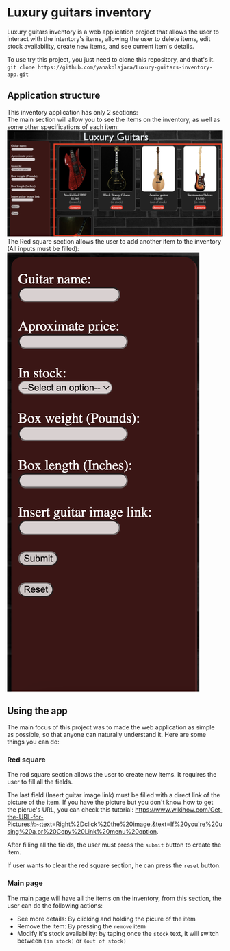 # Luxury guitars inventory

Luxury guitars inventory is a web application project that allows the user to interact with the intentory's items, allowing the user to delete items, edit stock availability, create new items, and see current item's details.

To use try this project, you just need to clone this repository, and that's it. <br>
`git clone https://github.com/yanakolajara/Luxury-guitars-inventory-app.git`

## Application structure

This inventory application has only 2 sections:<br>
The main section will allow you to see the items on the inventory, as well as some other specifications of each item:
![main page example](./examples/main-page.JPG)
<br>
The Red square section allows the user to add another item to the inventory (All inputs must be filled):
![form example](./examples/form.png)

## Using the app

The main focus of this project was to made the web application as simple as possible, so that anyone can naturally understand it. Here are some things you can do:

### Red square
The red square section allows the user to create new items. It requires the user to fill all the fields.

The last field (Insert guitar image link) must be filled with a direct link of the picture of the item. If you have the picture but you don't know how to get the picrue's URL, you can check this tutorial: https://www.wikihow.com/Get-the-URL-for-Pictures#:~:text=Right%2Dclick%20the%20image.&text=If%20you're%20using%20a,or%20Copy%20Link%20menu%20option.

After filling all the fields, the user must press the `submit` button to create the item.

If user wants to clear the red square section, he can press the `reset` button.

### Main page

The main page will have all the items on the inventory, from this section, the user can do the following actions:

- See more details: By clicking and holding the picure of the item
- Remove the item: By pressing the `remove` item
- Modify it's stock availability: by taping once the `stock` text, it will switch between `(in stock)` or `(out of stock)`